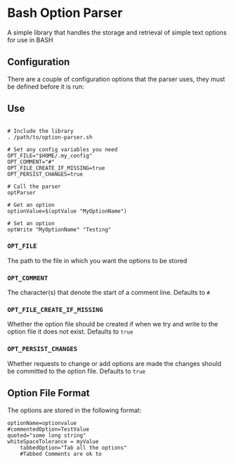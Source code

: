 # Bash Option Parser

A simple library that handles the storage and retrieval of simple text options for use in BASH

## Configuration

There are a couple of configuration options that the parser uses, they must be defined before it is run:

## Use

```shell

# Include the library
. /path/to/option-parser.sh

# Set any config variables you need
OPT_FILE="$HOME/.my_config"
OPT_COMMENT="#"
OPT_FILE_CREATE_IF_MISSING=true
OPT_PERSIST_CHANGES=true

# Call the parser
optParser

# Get an option
optionValue=$(optValue "MyOptionName")

# Set an option
optWrite "MyOptionName" "Testing"

```

### `OPT_FILE`

The path to the file in which you want the options to be stored

### `OPT_COMMENT`

The character(s) that denote the start of a comment line. Defaults to `#`

### `OPT_FILE_CREATE_IF_MISSING`

Whether the option file should be created if when we try and write to the option file it does not exist. Defaults to `true`

### `OPT_PERSIST_CHANGES`

Whether requests to change or add options are made the changes should be committed to the option file. Defaults to `true`

## Option File Format

The options are stored in the following format:

```shell
optionName=optionvalue
#commentedOption=TestValue
quoted="some long string"
whiteSpaceTolerance = myValue
	tabbedOption="Tab all the options"
	#Tabbed Comments are ok to
```